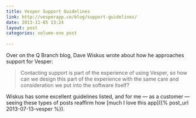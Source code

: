 ```yaml
---
title: Vesper Support Guidelines
link: http://vesperapp.co/blog/support-guidelines/
date: 2013-11-05 13:24
layout: post
categories: volume-one post
  
---
```



Over on the Q Branch blog, Dave Wiskus wrote about how he approaches support for Vesper:

> Contacting support is part of the experience of using Vesper, so how can we design this part of the experience with the same care and consideration we put into the software itself?

Wiskus has some excellent guidelines listed, and for me &mdash; as a customer &mdash; seeing these types of posts reaffirm how [much I love this app]({% post_url 2013-07-13-vesper %}).
